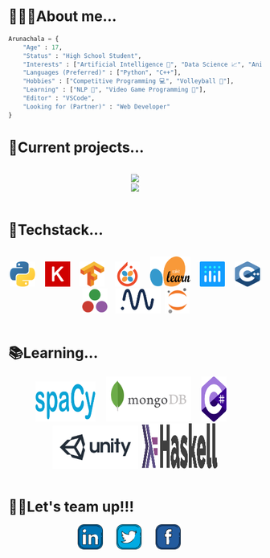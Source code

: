 # **👨🏻‍🎓About me...**
    
```python
Arunachala = { 
    "Age" : 17,
    "Status" : "High School Student",
    "Interests" : ["Artificial Intelligence 🧠", "Data Science 📈", "Anime 📺"],
    "Languages (Preferred)" : ["Python", "C++"],
    "Hobbies" : ["Competitive Programming 💻", "Volleyball 🏐"],
    "Learning" : ["NLP 📜", "Video Game Programming 👾"],
    "Editor" : "VSCode",
    "Looking for (Partner)" : "Web Developer"
}    
``` 
</div>


# **💾Current projects...**
<br>
<div align = "center">
<a href = "https://github.com/Majimearun/artificial-bi">
<img src='https://img.shields.io/static/v1?label=ai&message=artificial%20business%20intelligence&color=999999&style=for-the-badge&logo=python&logoColor=white' />
</a>
<br>
<a href = "https://github.com/Majimearun/covid-19-data-science-project">
<img src='https://img.shields.io/static/v1?label=Data%20Science&message=COVID-19%20analysis&color=999999&style=for-the-badge&logo=python&logoColor=white' />
</a>
<br>    
<br>
</div>

# **🔧Techstack...**
<br>
<div align = "center">
<a href='https://www.python.org/' target="blank"><img src="svgs/python.svg" alt="" height = 50 width = 50/></a>&nbsp&nbsp&nbsp&nbsp
<a href='https://keras.io/' target="blank"><img src="svgs/keras.svg" alt="" height = 50 width = 50/></a>&nbsp&nbsp&nbsp&nbsp
<a href='https://www.tensorflow.org/' target="blank"><img src="svgs/tf.svg" alt="" height = 50 width = 50 /></a>&nbsp&nbsp&nbsp&nbsp
<a href='https://skorch.readthedocs.io/en/stable/' target="blank"><img src="svgs/skorch.png" alt="" height = 50 width = 50/></a>&nbsp&nbsp&nbsp&nbsp
<!-- <a href='https://www.pytorchlightning.ai/' target="blank"><img src="svgs/pylight.png" alt="" height = 50 width = 50/></a>&nbsp&nbsp -->
<a href='https://scikit-learn.org/' target="blank"><img src="svgs/sklearn.svg" alt="" height = 60 width = 80/></a>&nbsp&nbsp&nbsp&nbsp
<a href='https://plotly.com/' target="blank"><img src="svgs/plotly.svg" alt="" height = 50 width = 50 /></a>&nbsp&nbsp&nbsp&nbsp
<a href='https://www.cplusplus.com/' target="blank"><img src="svgs/cplusplus.svg" alt="" height = 50 width = 50/></a>&nbsp&nbsp&nbsp&nbsp
<a href='https://julialang.org/' target="blank"><img src="svgs/julia.svg" alt="" height = 50 width = 50/></a>&nbsp&nbsp&nbsp
<a href='https://neptune.ai/' target="blank"><img src="svgs/neptune.png" alt="" height = 50 width = 90/></a>&nbsp
<a href='https://jupyter.org/' target="blank"><img src="svgs/jupyter.svg" alt="" height = 50 width = 50/></a>&nbsp&nbsp&nbsp&nbsp

</div>
<br>


# **📚Learning...**
<div align='center'>
<a href='https://spacy.io/' target="blank"><img src="svgs/spacy.svg" alt="" height = 80 width = 120/></a>&nbsp&nbsp&nbsp&nbsp
<a href='https://www.mongodb.com/' target="blank"><img src="svgs/mongodb.svg" alt="" height = 90 width = 170/></a>&nbsp&nbsp&nbsp&nbsp
<a href='https://docs.microsoft.com/en-us/dotnet/csharp/' target="blank"><img src="svgs/csharp.svg" alt="" height = 90 width = 50 /></a>&nbsp&nbsp&nbsp&nbsp
<a href='https://unity.com/' target="blank"><img src="svgs/unity.svg" alt="" height = 85 width = 170/></a>&nbsp
<a href='https://www.haskell.org/' target="blank"><img src="svgs/haskell.svg" alt="" height = 90 width = 150/></a>

</div>
<br>

# **🤝🏻Let's team up!!!**

<p align = "center"> 
    <a href="https://www.linkedin.com/in/arunachala-a-m-9029771b4/" alt="Linkedin"><img src="svgs/linkedin.svg" height = 50 ></a>&nbsp&nbsp&nbsp&nbsp&nbsp&nbsp
    <a href="https://twitter.com/MajimeArun" alt="twitter"><img src="svgs/twitter.svg" height = 50 ></a>&nbsp&nbsp&nbsp&nbsp&nbsp&nbsp
    <a href="https://www.facebook.com/arunachala.amudamurugan.1/" alt="twitter"><img src="svgs/facebook.svg" height = 50 ></a>&nbsp&nbsp&nbsp&nbsp&nbsp&nbsp
    
</p>
